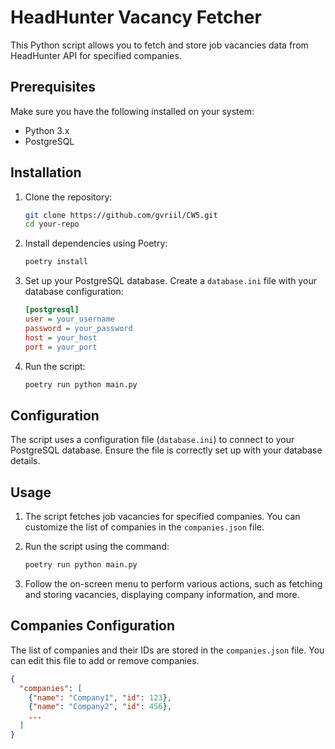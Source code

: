 # HeadHunter Vacancy Fetcher

This Python script allows you to fetch and store job vacancies data from HeadHunter API for specified companies.

## Prerequisites

Make sure you have the following installed on your system:

- Python 3.x
- PostgreSQL

## Installation

1. Clone the repository:

    ```bash
    git clone https://github.com/gvriil/CW5.git
    cd your-repo
    ```

2. Install dependencies using Poetry:

    ```bash
    poetry install
    ```

3. Set up your PostgreSQL database. Create a `database.ini` file with your database configuration:

    ```ini
    [postgresql]
    user = your_username
    password = your_password
    host = your_host
    port = your_port
    ```

4. Run the script:

    ```bash
    poetry run python main.py
    ```

## Configuration

The script uses a configuration file (`database.ini`) to connect to your PostgreSQL database. Ensure the file is correctly set up with your database details.

## Usage

1. The script fetches job vacancies for specified companies. You can customize the list of companies in the `companies.json` file.

2. Run the script using the command:

    ```bash
    poetry run python main.py
    ```

3. Follow the on-screen menu to perform various actions, such as fetching and storing vacancies, displaying company information, and more.

## Companies Configuration

The list of companies and their IDs are stored in the `companies.json` file. You can edit this file to add or remove companies.

```json
{
  "companies": [
    {"name": "Company1", "id": 123},
    {"name": "Company2", "id": 456},
    ...
  ]
}

